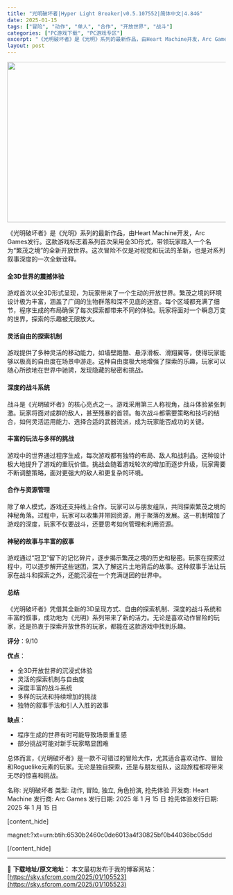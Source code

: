 ```yaml
---
title: "光明破坏者|Hyper Light Breaker|v0.5.107552|简体中文|4.84G"
date: 2025-01-15
tags: ["冒险", "动作", "单人", "合作", "开放世界", "战斗"]
categories: ["PC游戏下载", "PC游戏专区"]
excerpt: "《光明破坏者》是《光明》系列的最新作品，由Heart Machine开发，Arc Games发行。这款游戏标志着系列首次采用全3D形式，带领玩家踏入一个名为“繁茂之境”的全新开放世界。这次冒险不仅是对视觉和玩法的革新，也是对系列叙事深度的一次全新诠释。 全3D世界的震撼体验 游戏首次以全3D形式呈现&hellip;"
layout: post
---
```


<img class="aligncenter size-full wp-image-105524" src="https://sky.sfcrom.com/wp-content/uploads/2025/01/2025011502145235.webp" alt="" width="660" height="370" />

《光明破坏者》是《光明》系列的最新作品，由Heart Machine开发，Arc Games发行。这款游戏标志着系列首次采用全3D形式，带领玩家踏入一个名为“繁茂之境”的全新开放世界。这次冒险不仅是对视觉和玩法的革新，也是对系列叙事深度的一次全新诠释。
<h4>全3D世界的震撼体验</h4>
游戏首次以全3D形式呈现，为玩家带来了一个生动的开放世界。繁茂之境的环境设计极为丰富，涵盖了广阔的生物群落和深不见底的迷宫。每个区域都充满了细节，程序生成的布局确保了每次探索都带来不同的体验。玩家将面对一个瞬息万变的世界，探索的乐趣被无限放大。
<h4>灵活自由的探索机制</h4>
游戏提供了多种灵活的移动能力，如墙壁跑酷、悬浮滑板、滑翔翼等，使得玩家能够以极高的自由度在场景中游走。这种自由度极大地增强了探索的乐趣，玩家可以随心所欲地在世界中驰骋，发现隐藏的秘密和挑战。
<h4>深度的战斗系统</h4>
战斗是《光明破坏者》的核心亮点之一。游戏采用第三人称视角，战斗体验紧张刺激。玩家将面对成群的敌人，甚至残暴的首领。每次战斗都需要策略和技巧的结合，如何灵活运用能力、选择合适的武器流派，成为玩家能否成功的关键。
<h4>丰富的玩法与多样的挑战</h4>
游戏中的世界通过程序生成，每次游戏都有独特的布局、敌人和战利品。这种设计极大地提升了游戏的重玩价值。挑战会随着游戏轮次的增加而逐步升级，玩家需要不断调整策略，面对更强大的敌人和更复杂的环境。
<h4>合作与资源管理</h4>
除了单人模式，游戏还支持线上合作。玩家可以与朋友组队，共同探索繁茂之境的神秘角落。过程中，玩家可以收集并带回资源，用于聚落的发展。这一机制增加了游戏的深度，玩家不仅要战斗，还要思考如何管理和利用资源。
<h4>神秘的故事与丰富的叙事</h4>
游戏通过“冠卫”留下的记忆碎片，逐步揭示繁茂之境的历史和秘密。玩家在探索过程中，可以逐步解开这些谜团，深入了解这片土地背后的故事。这种叙事手法让玩家在战斗和探索之外，还能沉浸在一个充满谜团的世界中。
<h4>总结</h4>
《光明破坏者》凭借其全新的3D呈现方式、自由的探索机制、深度的战斗系统和丰富的叙事，成功地为《光明》系列带来了新的活力。无论是喜欢动作冒险的玩家，还是热衷于探索开放世界的玩家，都能在这款游戏中找到乐趣。

<strong>评分</strong>：9/10

<strong>优点</strong>：
<ul>
 	<li>全3D开放世界的沉浸式体验</li>
 	<li>灵活的探索机制与自由度</li>
 	<li>深度丰富的战斗系统</li>
 	<li>多样的玩法和持续增加的挑战</li>
 	<li>独特的叙事手法和引人入胜的故事</li>
</ul>
<strong>缺点</strong>：
<ul>
 	<li>程序生成的世界有时可能导致场景重复感</li>
 	<li>部分挑战可能对新手玩家略显困难</li>
</ul>
总体而言，《光明破坏者》是一款不可错过的冒险大作，尤其适合喜欢动作、冒险和Roguelike元素的玩家。无论是独自探索，还是与朋友组队，这段旅程都将带来无尽的惊喜和挑战。

名称: 光明破坏者
类型: 动作, 冒险, 独立, 角色扮演, 抢先体验
开发商: Heart Machine
发行商: Arc Games
发行日期: 2025 年 1 月 15 日
抢先体验发行日期: 2025 年 1 月 15 日

[content_hide]

magnet:?xt=urn:btih:6530b2460c0de6013a4f30825bf0b44036bc05dd

[/content_hide]

---
📖 **下载地址/原文地址：** 本文最初发布于我的博客网站：[https://sky.sfcrom.com/2025/01/105523](https://sky.sfcrom.com/2025/01/105523)
